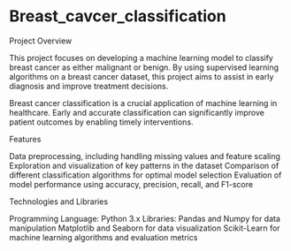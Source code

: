 # Breast_cavcer_classification

Project Overview

This project focuses on developing a machine learning model to classify breast cancer as either malignant or benign. By using supervised learning algorithms on a breast cancer dataset, this project aims to assist in early diagnosis and improve treatment decisions.

Breast cancer classification is a crucial application of machine learning in healthcare. Early and accurate classification can significantly improve patient outcomes by enabling timely interventions.

Features

Data preprocessing, including handling missing values and feature scaling
Exploration and visualization of key patterns in the dataset
Comparison of different classification algorithms for optimal model selection
Evaluation of model performance using accuracy, precision, recall, and F1-score

Technologies and Libraries

Programming Language: Python 3.x
Libraries:
Pandas and Numpy for data manipulation
Matplotlib and Seaborn for data visualization
Scikit-Learn for machine learning algorithms and evaluation metrics
